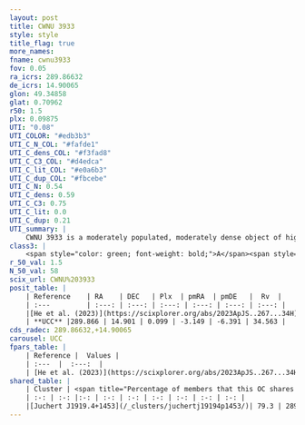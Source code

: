 ```yaml
---
layout: post
title: CWNU 3933
style: style
title_flag: true
more_names: 
fname: cwnu3933
fov: 0.05
ra_icrs: 289.86632
de_icrs: 14.90065
glon: 49.34858
glat: 0.70962
r50: 1.5
plx: 0.09875
UTI: "0.08"
UTI_COLOR: "#edb3b3"
UTI_C_N_COL: "#fafde1"
UTI_C_dens_COL: "#f3fad8"
UTI_C_C3_COL: "#d4edca"
UTI_C_lit_COL: "#e0a6b3"
UTI_C_dup_COL: "#fbcebe"
UTI_C_N: 0.54
UTI_C_dens: 0.59
UTI_C_C3: 0.75
UTI_C_lit: 0.0
UTI_C_dup: 0.21
UTI_summary: |
    CWNU 3933 is a moderately populated, moderately dense object of high C3 quality. It was recently reported in the literature.<br><br><span style="color: #99180f; font-weight: bold;">Warning: </span>This is likely a duplicate object, which shares a large percentage of members with at least one previously reported entry.
class3: |
    <span style="color: green; font-weight: bold;">A</span><span style="color: #FFC300; font-weight: bold;">B</span>
r_50_val: 1.5
N_50_val: 58
scix_url: CWNU%203933
posit_table: |
    | Reference    | RA    | DEC   | Plx  | pmRA  | pmDE   |  Rv  |
    | :---         | :---: | :---: | :---: | :---: | :---: | :---: |
    |[He et al. (2023)](https://scixplorer.org/abs/2023ApJS..267...34H) | 289.866 | 14.901 | 0.102 | -3.157 | -6.384 | 34.37 |
    | **UCC** |289.866 | 14.901 | 0.099 | -3.149 | -6.391 | 34.563 | 
cds_radec: 289.86632,+14.90065
carousel: UCC
fpars_table: |
    | Reference |  Values |
    | :---  |  :---:  |
    | [He et al. (2023)](https://scixplorer.org/abs/2023ApJS..267...34H) | `A0=7.3, m-M=14.35, logA=7.2` |
shared_table: |
    | Cluster | <span title="Percentage of members that this OC shares with the ones listed">%</span>   | RA   | DEC   | Plx   | pmRA  | pmDE  | Rv | UTI |
    | :-: | :-: |:-: | :-: | :-: | :-: | :-: | :-: | :-: |
    |[Juchert J1919.4+1453](/_clusters/juchertj19194p1453/)| 79.3 | 289.87 | 14.91 | 0.1 | -3.16 | -6.38 | 34.76 |0.6 |
---
```

